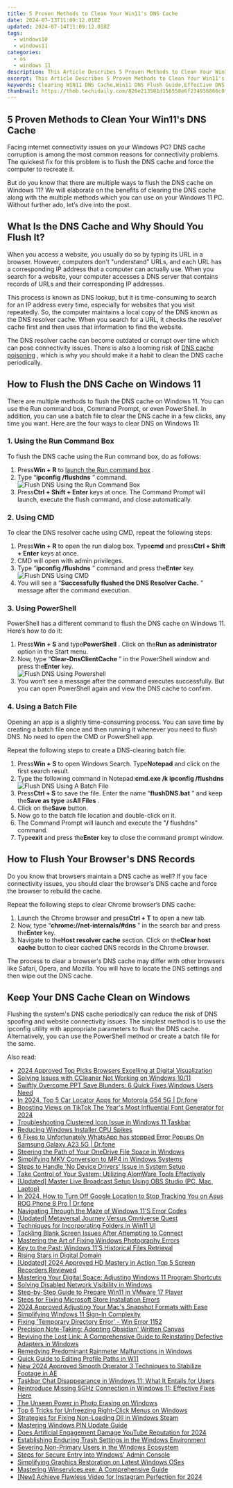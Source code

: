 ```yaml
---
title: 5 Proven Methods to Clean Your Win11's DNS Cache
date: 2024-07-13T11:09:12.018Z
updated: 2024-07-14T11:09:12.018Z
tags:
  - windows10
  - windows11
categories:
  - os
  - windows 11
description: This Article Describes 5 Proven Methods to Clean Your Win11's DNS Cache
excerpt: This Article Describes 5 Proven Methods to Clean Your Win11's DNS Cache
keywords: Clearing WIN11 DNS Cache,Win11 DNS Flush Guide,Effective DNS Cache Removal,Optimize Win11 Network,Resolve DNS Issues on Win11,Win11 DNS Cache Management,Accelerate WIN11 Internet Performance
thumbnail: https://thmb.techidaily.com/826e213581d156558e6f234936866c0f136b901791e5cc9453b472a1e6024dd2.jpeg
---
```


## 5 Proven Methods to Clean Your Win11's DNS Cache

 Facing internet connectivity issues on your Windows PC? DNS cache corruption is among the most common reasons for connectivity problems. The quickest fix for this problem is to flush the DNS cache and force the computer to recreate it.

 But do you know that there are multiple ways to flush the DNS cache on Windows 11? We will elaborate on the benefits of clearing the DNS cache along with the multiple methods which you can use on your Windows 11 PC. Without further ado, let’s dive into the post.

## What Is the DNS Cache and Why Should You Flush It?

 When you access a website, you usually do so by typing its URL in a browser. However, computers don't "understand" URLs, and each URL has a corresponding IP address that a computer can actually use. When you search for a website, your computer accesses a DNS server that contains records of URLs and their corresponding IP addresses.

 This process is known as DNS lookup, but it is time-consuming to search for an IP address every time, especially for websites that you visit repeatedly. So, the computer maintains a local copy of the DNS known as the DNS resolver cache. When you search for a URL, it checks the resolver cache first and then uses that information to find the website.

 The DNS resolver cache can become outdated or corrupt over time which can pose connectivity issues. There is also a looming risk of [DNS cache poisoning](https://www.makeuseof.com/tag/what-is-dns-cache-poisoning/) , which is why you should make it a habit to clean the DNS cache periodically.

## How to Flush the DNS Cache on Windows 11

 There are multiple methods to flush the DNS cache on Windows 11\. You can use the Run command box, Command Prompt, or even PowerShell. In addition, you can use a batch file to clear the DNS cache in a few clicks, any time you want. Here are the four ways to clear DNS on Windows 11:

### 1\. Using the Run Command Box

To flush the DNS cache using the Run command box, do as follows:

1. Press**Win + R** to [launch the Run command box](https://www.makeuseof.com/windows-open-run-command-dialog-box/) .
2. Type “**ipconfig /flushdns** ” command.  
![Flush DNS Using the Run Command Box](https://static1.makeuseofimages.com/wordpress/wp-content/uploads/2023/01/flush-dns-using-the-run-command-box.jpg)
3. Press**Ctrl + Shift + Enter** keys at once. The Command Prompt will launch, execute the flush command, and close automatically.

### 2\. Using CMD

 To clear the DNS resolver cache using CMD, repeat the following steps:

1. Press**Win + R** to open the run dialog box. Type**cmd** and press**Ctrl + Shift + Enter** keys at once.
2. CMD will open with admin privileges.
3. Type “**ipconfig /flushdns** ” command and press the**Enter** key.  
![Flush DNS Using CMD](https://static1.makeuseofimages.com/wordpress/wp-content/uploads/2023/01/flush-dns-using-cmd.jpg)
4. You will see a “**Successfully flushed the DNS Resolver Cache.** ” message after the command execution.

### 3\. Using PowerShell

 PowerShell has a different command to flush the DNS cache on Windows 11\. Here’s how to do it:

1. Press**Win + S** and type**PowerShell** . Click on the**Run as administrator** option in the Start menu.
2. Now, type “**Clear-DnsClientCache** ” in the PowerShell window and press the**Enter** key.  
![Flush DNS Using Powershell](https://static1.makeuseofimages.com/wordpress/wp-content/uploads/2023/01/flush-dns-using-powershell.jpg)
3. You won’t see a message after the command executes successfully. But you can open PowerShell again and view the DNS cache to confirm.

### 4\. Using a Batch File

 Opening an app is a slightly time-consuming process. You can save time by creating a batch file once and then running it whenever you need to flush DNS. No need to open the CMD or PowerShell app.

Repeat the following steps to create a DNS-clearing batch file:

1. Press**Win + S** to open Windows Search. Type**Notepad** and click on the first search result.
2. Type the following command in Notepad:**cmd.exe /k ipconfig /flushdns**  
![Flush DNS Using A Batch File](https://static1.makeuseofimages.com/wordpress/wp-content/uploads/2023/01/flush-dns-using-a-batch-file.jpg)
3. Press**Ctrl + S** to save the file. Enter the name “**flushDNS.bat** ” and keep the**Save as type** as**All Files** .
4. Click on the**Save** button.
5. Now go to the batch file location and double-click on it.
6. The Command Prompt will launch and execute the "**/** flushdns" command.
7. Type**exit** and press the**Enter** key to close the command prompt window.

## How to Flush Your Browser's DNS Records

 Do you know that browsers maintain a DNS cache as well? If you face connectivity issues, you should clear the browser's DNS cache and force the browser to rebuild the cache.

 Repeat the following steps to clear Chrome browser’s DNS cache:

1. Launch the Chrome browser and press**Ctrl + T** to open a new tab.
2. Now, type “**chrome://net-internals/#dns** ” in the search bar and press the**Enter** key.
3. Navigate to the**Host resolver cache** section. Click on the**Clear host cache** button to clear cached DNS records in the Chrome browser.

 The process to clear a browser's DNS cache may differ with other browsers like Safari, Opera, and Mozilla. You will have to locate the DNS settings and then wipe out the DNS cache.

## Keep Your DNS Cache Clean on Windows

 Flushing the system's DNS cache periodically can reduce the risk of DNS spoofing and website connectivity issues. The simplest method is to use the ipconfig utility with appropriate parameters to flush the DNS cache. Alternatively, you can use the PowerShell method or create a batch file for the same.


<ins class="adsbygoogle"
     style="display:block"
     data-ad-format="autorelaxed"
     data-ad-client="ca-pub-7571918770474297"
     data-ad-slot="1223367746"></ins>



<ins class="adsbygoogle"
     style="display:block"
     data-ad-client="ca-pub-7571918770474297"
     data-ad-slot="8358498916"
     data-ad-format="auto"
     data-full-width-responsive="true"></ins>



<span class="atpl-alsoreadstyle">Also read:</span>
<div><ul>
<li><a href="https://screen-capture.techidaily.com/2024-approved-top-picks-browsers-excelling-at-digital-visualization/"><u>2024 Approved  Top Picks  Browsers Excelling at Digital Visualization</u></a></li>
<li><a href="https://win11.techidaily.com/solving-issues-with-ccleaner-not-working-on-windows-1011/"><u>Solving Issues with CCleaner Not Working on Windows 10/11</u></a></li>
<li><a href="https://win11.techidaily.com/swiftly-overcome-ppt-save-blunders-6-quick-fixes-windows-users-need/"><u>Swiftly Overcome PPT Save Blunders: 6 Quick Fixes Windows Users Need</u></a></li>
<li><a href="https://android-location-track.techidaily.com/in-2024-top-5-car-locator-apps-for-motorola-g54-5g-drfone-by-drfone-virtual-android/"><u>In 2024, Top 5 Car Locator Apps for Motorola G54 5G | Dr.fone</u></a></li>
<li><a href="https://tiktok-video-recordings.techidaily.com/boosting-views-on-tiktok-the-years-most-influential-font-generator-for-2024/"><u>Boosting Views on TikTok  The Year's Most Influential Font Generator for 2024</u></a></li>
<li><a href="https://win11.techidaily.com/troubleshooting-clustered-icon-issue-in-windows-11-taskbar/"><u>Troubleshooting Clustered Icon Issue in Windows 11 Taskbar</u></a></li>
<li><a href="https://win11.techidaily.com/reducing-windows-installer-cpu-spikes/"><u>Reducing Windows Installer CPU Spikes</u></a></li>
<li><a href="https://howto.techidaily.com/6-fixes-to-unfortunately-whatsapp-has-stopped-error-popups-on-samsung-galaxy-a23-5g-drfone-by-drfone-fix-android-problems-fix-android-problems/"><u>6 Fixes to Unfortunately WhatsApp has stopped Error Popups On Samsung Galaxy A23 5G | Dr.fone</u></a></li>
<li><a href="https://win11.techidaily.com/steering-the-path-of-your-onedrive-file-space-in-windows/"><u>Steering the Path of Your OneDrive File Space in Windows</u></a></li>
<li><a href="https://win11.techidaily.com/simplifying-mkv-conversion-to-mp4-in-windows-systems/"><u>Simplifying MKV Conversion to MP4 in Windows Systems</u></a></li>
<li><a href="https://win11.techidaily.com/steps-to-handle-no-device-drivers-issue-in-system-setup/"><u>Steps to Handle 'No Device Drivers' Issue in System Setup</u></a></li>
<li><a href="https://win11.techidaily.com/take-control-of-your-system-utilizing-alomware-tools-effectively/"><u>Take Control of Your System: Utilizing AlomWare Tools Effectively</u></a></li>
<li><a href="https://facebook-video-recording.techidaily.com/updated-master-live-broadcast-setup-using-obs-studio-pc-mac-laptop/"><u>[Updated] Master Live Broadcast Setup Using OBS Studio (PC, Mac, Laptop)</u></a></li>
<li><a href="https://android-location-track.techidaily.com/in-2024-how-to-turn-off-google-location-to-stop-tracking-you-on-asus-rog-phone-8-pro-drfone-by-drfone-virtual-android/"><u>In 2024, How to Turn Off Google Location to Stop Tracking You on Asus ROG Phone 8 Pro | Dr.fone</u></a></li>
<li><a href="https://win11.techidaily.com/navigating-through-the-maze-of-windows-11s-error-codes/"><u>Navigating Through the Maze of Windows 11'S Error Codes</u></a></li>
<li><a href="https://extra-skills.techidaily.com/updated-metaversal-journey-versus-omniverse-quest/"><u>[Updated] Metaversal Journey Versus Omniverse Quest</u></a></li>
<li><a href="https://win11.techidaily.com/techniques-for-incorporating-folders-in-win11-ui/"><u>Techniques for Incorporating Folders in Win11 UI</u></a></li>
<li><a href="https://win11.techidaily.com/tackling-blank-screen-issues-after-attempting-to-connect/"><u>Tackling Blank Screen Issues After Attempting to Connect</u></a></li>
<li><a href="https://win11.techidaily.com/mastering-the-art-of-fixing-windows-photography-errors/"><u>Mastering the Art of Fixing Windows Photography Errors</u></a></li>
<li><a href="https://win11.techidaily.com/key-to-the-past-windows-11s-historical-files-retrieval/"><u>Key to the Past: Windows 11’S Historical Files Retrieval</u></a></li>
<li><a href="https://youtube-videos.techidaily.com/rising-stars-in-digital-domain/"><u>Rising Stars in Digital Domain</u></a></li>
<li><a href="https://visual-screen-recording.techidaily.com/updated-2024-approved-hd-mastery-in-action-top-5-screen-recorders-reviewed/"><u>[Updated] 2024 Approved  HD Mastery in Action  Top 5 Screen Recorders Reviewed</u></a></li>
<li><a href="https://win11.techidaily.com/mastering-your-digital-space-adjusting-windows-11-program-shortcuts/"><u>Mastering Your Digital Space: Adjusting Windows 11 Program Shortcuts</u></a></li>
<li><a href="https://win11.techidaily.com/solving-disabled-network-visibility-in-windows/"><u>Solving Disabled Network Visibility in Windows</u></a></li>
<li><a href="https://win11.techidaily.com/step-by-step-guide-to-prepare-win11-in-vmware-17-player/"><u>Step-by-Step Guide to Prepare Win11 in VMware 17 Player</u></a></li>
<li><a href="https://win11.techidaily.com/steps-for-fixing-microsoft-store-installation-errors/"><u>Steps for Fixing Microsoft Store Installation Errors</u></a></li>
<li><a href="https://remote-screen-capture.techidaily.com/2024-approved-adjusting-your-macs-snapshot-formats-with-ease/"><u>2024 Approved  Adjusting Your Mac's Snapshot Formats with Ease</u></a></li>
<li><a href="https://win11.techidaily.com/simplifying-windows-11-sign-in-complexity/"><u>Simplifying Windows 11 Sign-In Complexity</u></a></li>
<li><a href="https://win11.techidaily.com/fixing-temporary-directory-error-win-error-1152/"><u>Fixing 'Temporary Directory Error' - Win Error 1152</u></a></li>
<li><a href="https://win11.techidaily.com/precision-note-taking-adopting-obsidian-written-canvas/"><u>Precision Note-Taking: Adopting Obsidian' Written Canvas</u></a></li>
<li><a href="https://win11.techidaily.com/reviving-the-lost-link-a-comprehensive-guide-to-reinstating-defective-adapters-in-windows/"><u>Reviving the Lost Link: A Comprehensive Guide to Reinstating Defective Adapters in Windows</u></a></li>
<li><a href="https://win11.techidaily.com/remedying-predominant-rainmeter-malfunctions-in-windows/"><u>Remedying Predominant Rainmeter Malfunctions in Windows</u></a></li>
<li><a href="https://win11.techidaily.com/quick-guide-to-editing-profile-paths-in-w11/"><u>Quick Guide to Editing Profile Paths in W11</u></a></li>
<li><a href="https://video-creation-software.techidaily.com/new-2024-approved-smooth-operator-3-techniques-to-stabilize-footage-in-ae/"><u>New 2024 Approved Smooth Operator 3 Techniques to Stabilize Footage in AE</u></a></li>
<li><a href="https://win11.techidaily.com/taskbar-chat-disappearance-in-windows-11-what-it-entails-for-users/"><u>Taskbar Chat Disappearance in Windows 11: What It Entails for Users</u></a></li>
<li><a href="https://win11.techidaily.com/reintroduce-missing-5ghz-connection-in-windows-11-effective-fixes-here/"><u>Reintroduce Missing 5GHz Connection in Windows 11: Effective Fixes Here</u></a></li>
<li><a href="https://win11.techidaily.com/the-unseen-power-in-photo-erasing-on-windows/"><u>The Unseen Power in Photo Erasing on Windows</u></a></li>
<li><a href="https://win11.techidaily.com/top-6-tricks-for-unfreezing-right-click-menus-on-windows/"><u>Top 6 Tricks for Unfreezing Right-Click Menus on Windows</u></a></li>
<li><a href="https://win11.techidaily.com/strategies-for-fixing-non-loading-dll-in-windows-steam/"><u>Strategies for Fixing Non-Loading Dll in Windows Steam</u></a></li>
<li><a href="https://win11.techidaily.com/mastering-windows-pin-update-guide/"><u>Mastering Windows PIN Update Guide</u></a></li>
<li><a href="https://youtube-clips.techidaily.com/does-artificial-engagement-damage-youtube-reputation-for-2024/"><u>Does Artificial Engagement Damage YouTube Reputation for 2024</u></a></li>
<li><a href="https://win11.techidaily.com/establishing-enduring-trash-settings-in-the-windows-environment/"><u>Establishing Enduring Trash Settings in the Windows Environment</u></a></li>
<li><a href="https://win11.techidaily.com/severing-non-primary-users-in-the-windows-ecosystem/"><u>Severing Non-Primary Users in the Windows Ecosystem</u></a></li>
<li><a href="https://win11.techidaily.com/steps-for-secure-entry-into-windows-admin-console/"><u>Steps for Secure Entry Into Windows' Admin Console</u></a></li>
<li><a href="https://win11.techidaily.com/simplifying-graphics-restoration-on-latest-windows-oses/"><u>Simplifying Graphics Restoration on Latest Windows OSes</u></a></li>
<li><a href="https://win11.techidaily.com/mastering-winservicesexe-a-comprehensive-guide/"><u>Mastering Winservices.exe: A Comprehensive Guide</u></a></li>
<li><a href="https://instagram-video-files.techidaily.com/new-achieve-flawless-video-for-instagram-perfection-for-2024/"><u>[New] Achieve Flawless Video for Instagram Perfection for 2024</u></a></li>
</ul></div>
